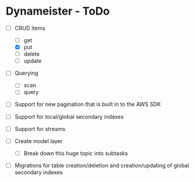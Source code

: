 # Dynameister - ToDo

- [ ] CRUD items
  - [ ] get
  - [x] put
  - [ ] delete
  - [ ] update
- [ ] Querying
  - [ ] scan
  - [ ] query
- [ ] Support for new pagination that is built in to the AWS SDK
- [ ] Support for local/global secondary indexes
- [ ] Support for streams
- [ ] Create model layer
  - [ ] Break down this huge topic into subtasks
- [ ] Migrations for table creation/deletion and creation/updating of global secondary indexes

